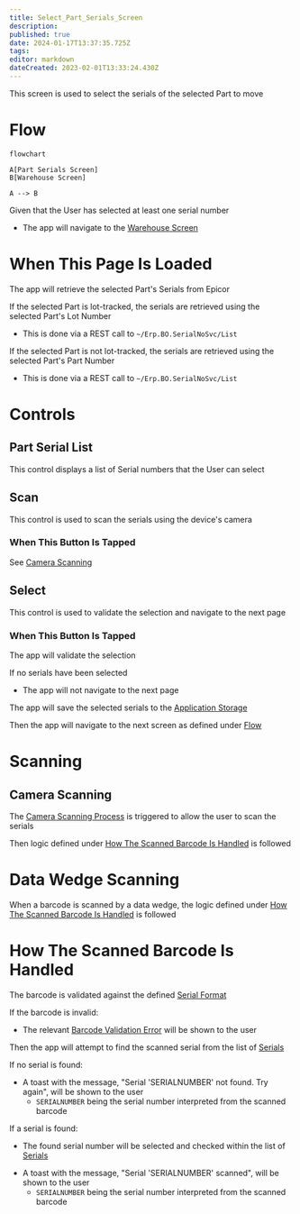 ```yaml
---
title: Select_Part_Serials_Screen
description: 
published: true
date: 2024-01-17T13:37:35.725Z
tags: 
editor: markdown
dateCreated: 2023-02-01T13:33:24.430Z
---
```


This screen is used to select the serials of the selected Part to move

# Flow
```mermaid
flowchart

A[Part Serials Screen]
B[Warehouse Screen]

A --> B
```
Given that the User has selected at least one serial number
- The app will navigate to the [Warehouse Screen](./Warehouse_Screen.md)

# When This Page Is Loaded
The app will retrieve the selected Part's Serials from Epicor

If the selected Part is lot-tracked, the serials are retrieved using the selected Part's Lot Number
- This is done via a REST call to `~/Erp.BO.SerialNoSvc/List`

If the selected Part is not lot-tracked, the serials are retrieved using the selected Part's Part Number
- This is done via a REST call to `~/Erp.BO.SerialNoSvc/List`


# Controls
## Part Serial List
This control displays a list of Serial numbers that the User can select


## Scan
This control is used to scan the serials using the device's camera

### When This Button Is Tapped
See [Camera Scanning](#camera-scanning)


## Select
This control is used to validate the selection and navigate to the next page

### When This Button Is Tapped
The app will validate the selection

If no serials have been selected
- The app will not navigate to the next page

The app will save the selected serials to the [Application Storage](../../../Application_Storage.md)

Then the app will navigate to the next screen as defined under [Flow](#flow)


# Scanning
## Camera Scanning
The [Camera Scanning Process](../../../Scanning.md#camera-scanning) is triggered to allow the user to scan the serials

Then logic defined under [How The Scanned Barcode Is Handled](#how-the-scanned-barcode-is-handled) is followed


# Data Wedge Scanning
When a barcode is scanned by a data wedge, the logic defined under [How The Scanned Barcode Is Handled](#how-the-scanned-barcode-is-handled) is followed


# How The Scanned Barcode Is Handled
The barcode is validated against the defined [Serial Format](../../../Scanning.md#serial-format)

If the barcode is invalid:
- The relevant [Barcode Validation Error](../../../Scanning.md#barcode-validation-errors) will be shown to the user

Then the app will attempt to find the scanned serial from the list of [Serials](#part-serial-list)

If no serial is found:
- A toast with the message, "Serial 'SERIALNUMBER' not found. Try again", will be shown to the user
	- `SERIALNUMBER` being the serial number interpreted from the scanned barcode

If a serial is found:
- The found serial number will be selected and checked within the list of [Serials](#part-serial-list)
* A toast with the message, "Serial 'SERIALNUMBER' scanned", will be shown to the user
	* `SERIALNUMBER` being the serial number interpreted from the scanned barcode
